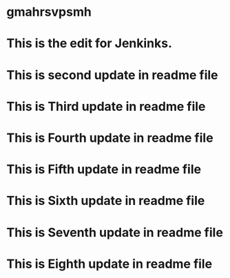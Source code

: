 # gmahrsvpsmh
# This is the edit for Jenkinks.
# This is second update in readme file
# This is Third update in readme file
# This is Fourth update in readme file
# This is Fifth update in readme file
# This is Sixth update in readme file
# This is Seventh update in readme file
# This is Eighth update in readme file
